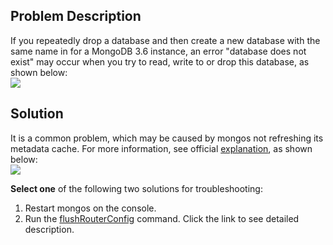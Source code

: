 ## Problem Description ##
If you repeatedly drop a database and then create a new database with the same name in for a MongoDB 3.6 instance, an error "database does not exist" may occur when you try to read, write to or drop this database, as shown below: <br>
![](https://main.qcloudimg.com/raw/58381d2c50010a332c9ceb241a0062dd.png)
## Solution ##
It is a common problem, which may be caused by mongos not refreshing its metadata cache. For more information, see official [explanation](https://docs.mongodb.com/manual/reference/method/db.dropDatabase/), as shown below:<br>
![](https://main.qcloudimg.com/raw/5372e96b216c15f4bb597904bf9961aa.png)

**Select one** of the following two solutions for troubleshooting:<br>
1. Restart mongos on the console.<br>
2. Run the [flushRouterConfig](https://docs.mongodb.com/manual/reference/command/flushRouterConfig/#dbcmd.flushRouterConfig)  command. Click the link to see detailed description.

